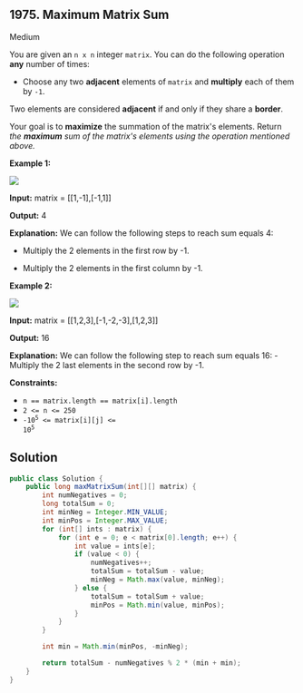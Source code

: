 ## 1975\. Maximum Matrix Sum

Medium

You are given an `n x n` integer `matrix`. You can do the following operation **any** number of times:

*   Choose any two **adjacent** elements of `matrix` and **multiply** each of them by `-1`.

Two elements are considered **adjacent** if and only if they share a **border**.

Your goal is to **maximize** the summation of the matrix's elements. Return _the **maximum** sum of the matrix's elements using the operation mentioned above._

**Example 1:**

![](https://assets.leetcode.com/uploads/2021/07/16/pc79-q2ex1.png)

**Input:** matrix = [[1,-1],[-1,1]]

**Output:** 4

**Explanation:** We can follow the following steps to reach sum equals 4: 

- Multiply the 2 elements in the first row by -1. 

- Multiply the 2 elements in the first column by -1.

**Example 2:**

![](https://assets.leetcode.com/uploads/2021/07/16/pc79-q2ex2.png)

**Input:** matrix = [[1,2,3],[-1,-2,-3],[1,2,3]]

**Output:** 16

**Explanation:** We can follow the following step to reach sum equals 16: - Multiply the 2 last elements in the second row by -1.

**Constraints:**

*   `n == matrix.length == matrix[i].length`
*   `2 <= n <= 250`
*   <code>-10<sup>5</sup> <= matrix[i][j] <= 10<sup>5</sup></code>

## Solution

```java
public class Solution {
    public long maxMatrixSum(int[][] matrix) {
        int numNegatives = 0;
        long totalSum = 0;
        int minNeg = Integer.MIN_VALUE;
        int minPos = Integer.MAX_VALUE;
        for (int[] ints : matrix) {
            for (int e = 0; e < matrix[0].length; e++) {
                int value = ints[e];
                if (value < 0) {
                    numNegatives++;
                    totalSum = totalSum - value;
                    minNeg = Math.max(value, minNeg);
                } else {
                    totalSum = totalSum + value;
                    minPos = Math.min(value, minPos);
                }
            }
        }

        int min = Math.min(minPos, -minNeg);

        return totalSum - numNegatives % 2 * (min + min);
    }
}
```